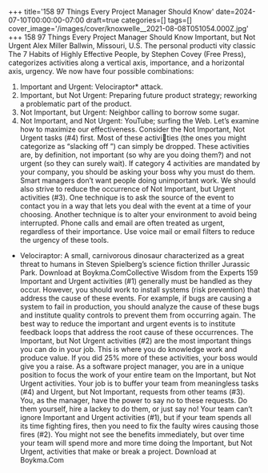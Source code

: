 +++
title='158 97 Things Every Project Manager Should Know'
date=2024-07-10T00:00:00-07:00
draft=true
categories=[]
tags=[]
cover_image='/images/cover/knoxwelle__2021-08-08T051054.000Z.jpg'
+++
158 97 Things Every Project Manager Should Know
Important, but 
Not Urgent
Alex Miller
Ballwin, Missouri, U.S.
The personal producti vity classic The 7 Habits of Highly Effective 
People, by Stephen Covey (Free Press), categorizes activities along a vertical 
axis, importance, and a horizontal axis, urgency. We now have four possible 
combinations:
1. Important and Urgent: Velociraptor*
 attack.
2. Important, but Not Urgent: Preparing future product strategy; reworking 
a problematic part of the product.
3. Not Important, but Urgent: Neighbor calling to borrow some sugar.
4. Not Important, and Not Urgent: YouTube; surfing the Web.
Let’s examine how to maximize our effectiveness.
Consider the Not Important, Not Urgent tasks (#4) first. Most of these activities (the ones you might categorize as “slacking off ”) can simply be dropped. 
These activities are, by definition, not important (so why are you doing them?) 
and not urgent (so they can surely wait). If category 4 activities are mandated 
by your company, you should be asking your boss why you must do them. 
Smart managers don’t want people doing unimportant work.
We should also strive to reduce the occurrence of Not Important, but Urgent 
activities (#3). One technique is to ask the source of the event to contact you 
in a way that lets you deal with the event at a time of your choosing. Another 
technique is to alter your environment to avoid being interrupted. Phone calls 
and email are often treated as urgent, regardless of their importance. Use voice 
mail or email filters to reduce the urgency of these tools.
* Velociraptor: A small, carnivorous dinosaur characterized as a great threat to humans in Steven 
Spielberg’s science fiction thriller Jurassic Park.
Download at Boykma.ComCollective Wisdom from the Experts 159
Important and Urgent activities (#1) generally must be handled as they occur. 
However, you should work to install systems (risk prevention) that address 
the cause of these events. For example, if bugs are causing a system to fail in 
production, you should analyze the cause of these bugs and institute quality 
controls to prevent them from occurring again. The best way to reduce the 
important and urgent events is to institute feedback loops that address the root 
cause of these occurrences.
The Important, but Not Urgent activities (#2) are the most important things 
you can do in your job. This is where you do knowledge work and produce 
value. If you did 25% more of these activities, your boss would give you a raise.
As a software project manager, you are in a unique position to focus the work 
of your entire team on the Important, but Not Urgent activities. Your job is to 
buffer your team from meaningless tasks (#4) and Urgent, but Not Important, 
requests from other teams (#3). You, as the manager, have the power to say no 
to these requests. Do them yourself, hire a lackey to do them, or just say no!
Your team can’t ignore Important and Urgent activities (#1), but if your team 
spends all its time fighting fires, then you need to fix the faulty wires causing 
those fires (#2). You might not see the benefits immediately, but over time your 
team will spend more and more time doing the Important, but Not Urgent, 
activities that make or break a project.
Download at Boykma.Com